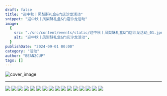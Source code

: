 ```yaml
---
draft: false
title: "迎中秋丨凤梨酥礼盒&门店沙龙活动"
snippet: "迎中秋丨凤梨酥礼盒&门店沙龙活动"
image:
  {
    src: "./src/content/events/static/迎中秋丨凤梨酥礼盒&门店沙龙活动_01.jpeg",
    alt: "迎中秋丨凤梨酥礼盒&门店沙龙活动",
  }
publishDate: "2024-09-01 00:00"
category: "活动"
author: "BEAN2CUP"
tags: []
---
```


![cover_image](./static/迎中秋丨凤梨酥礼盒&门店沙龙活动_01.jpeg)

<!-- # 迎中秋丨凤梨酥礼盒&门店沙龙活动 -->

---

![](./static/迎中秋丨凤梨酥礼盒&门店沙龙活动_02.jpeg)
![](./static/迎中秋丨凤梨酥礼盒&门店沙龙活动_03.jpeg)
![](./static/迎中秋丨凤梨酥礼盒&门店沙龙活动_04.jpeg)
![](./static/迎中秋丨凤梨酥礼盒&门店沙龙活动_05.jpeg)
![](./static/迎中秋丨凤梨酥礼盒&门店沙龙活动_06.jpeg)
![](./static/迎中秋丨凤梨酥礼盒&门店沙龙活动_07.jpeg)
![](./static/迎中秋丨凤梨酥礼盒&门店沙龙活动_08.jpeg)
![](./static/迎中秋丨凤梨酥礼盒&门店沙龙活动_09.jpeg)
![](./static/迎中秋丨凤梨酥礼盒&门店沙龙活动_10.jpeg)
![](./static/迎中秋丨凤梨酥礼盒&门店沙龙活动_11.jpeg)
![](./static/迎中秋丨凤梨酥礼盒&门店沙龙活动_12.jpeg)
![](./static/迎中秋丨凤梨酥礼盒&门店沙龙活动_13.jpeg)
![](./static/迎中秋丨凤梨酥礼盒&门店沙龙活动_14.jpeg)
![](./static/迎中秋丨凤梨酥礼盒&门店沙龙活动_15.jpeg)
![](./static/迎中秋丨凤梨酥礼盒&门店沙龙活动_16.jpeg)
![](./static/迎中秋丨凤梨酥礼盒&门店沙龙活动_17.jpeg)

